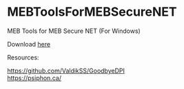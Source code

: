 # MEBToolsForMEBSecureNET
MEB Tools for MEB Secure NET (For Windows)

Download <a href="https://github.com/Only1337/MEBToolsForMEBSecureNET/releases/download/Windows/MEBSNT.bat">here<a>

Resources:

https://github.com/ValdikSS/GoodbyeDPI <br>
https://psiphon.ca/
